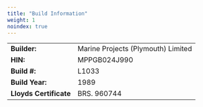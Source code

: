 ```yaml
---
title: "Build Information"
weight: 1
noindex: true
---
```

|||
|---|---
| **Builder:** | Marine Projects (Plymouth) Limited 
| **HIN:** | MPPGB024J990 
| **Build #:**| L1033 
| **Build Year:** | 1989
| **Lloyds Certificate** | BRS. 960744
